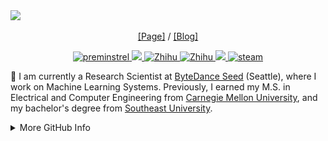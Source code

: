 <img src="https://github.com/preminstrel/preminstrel/blob/main/images/preminstrel.png">
<p align="center">
 <a href="https://preminstrel.github.io">[Page]</a> / <a href="https://blog.preminstrel.com">[Blog]</a>
</p>

<p align="center">
<a href="https://github.com/preminstrel">
 <img src="https://komarev.com/ghpvc/?username=preminstrel&style=flat-square" alt="preminstrel" />
</a>
 <a href="mailto:preminstrel@gmail.com">
 <img src="https://img.shields.io/badge/-preminstrel@gmail.com-c14438?style=flat-square&logo=Gmail&logoColor=white&link=mailto:preminstrel@gmail.com">
</a>
 <a>
  <a href="https://www.zhihu.com/people/preminstrel" target="_blank">
    <img src="https://img.shields.io/badge/知乎-preminstrel-0079FF.svg?style=flat-square&logo=zhihu&logoColor=white" alt="Zhihu">
  </a>
    <a href="https://www.linkedin.com/in/hanshi-sun-5b74b8228/" target="_blank">
    <img src="https://img.shields.io/badge/LinkedIn-Hanshi Sun-0079FF.svg?style=flat-square&logo=linkedin&logoColor=white" alt="Zhihu">
  </a>
  <a href="https://github.com/preminstrel">
 <img src="https://img.shields.io/badge/-SW825143601640-E60012?style=flat-square&logo=Nintendo-Switch&logoColor=FFFFFF">
</a>
 <a>
  <a href="https://steamcommunity.com/id/preminstrel/">
 <img src="https://img.shields.io/badge/@preminstrel-1DA1F2?style=flat-square&logo=Steam&logoColor=black" alt="steam"/>
  </a>
</p>

🌱 I am currently a Research Scientist at [ByteDance Seed](https://team.doubao.com/en/) (Seattle), where I work on Machine Learning Systems. Previously, I earned my M.S. in Electrical and Computer Engineering from [Carnegie Mellon University](https://www.cmu.edu/), and my bachelor's degree from [Southeast University](https://www.seu.edu.cn/).


<details><summary>More GitHub Info</summary>
 <img src="https://github.com/preminstrel/preminstrel/blob/main/github-metrics.svg" alt="Metrics"/>
</details>

